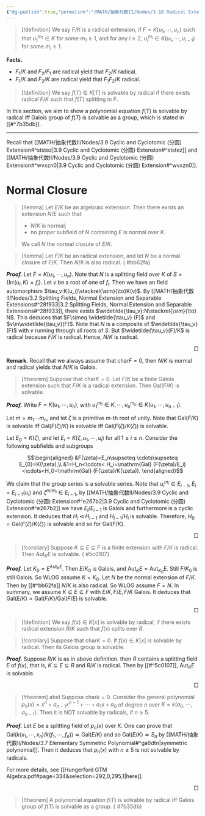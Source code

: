 ```yaml
---
{"dg-publish":true,"permalink":"/MATH/抽象代数II/Nodes/3.10 Radical Extensions/","dgPassFrontmatter":true}
---
```



> [!definition]
> We say $F/K$ is a radical extension, if $F=K(u_1,\cdots,u_n)$ such that $u_1^{m_1}\in K$ for some $m_1\geqslant 1$, and for any $i\geqslant 2$, $u_i^{m_i}\in K(u_1,\cdots,u_{i-1})$ for some $m_i\geqslant 1$.

**Facts.** 
- $F_1/K$ and $F_2/F_1$ are radical yield that $F_2/K$ radical.
- $F_1/K$ and $F_2/K$ are radical yield that $F_1F_2/K$ radical.


> [!definition]
> We say $f(T)\in K[T]$ is solvable by radical if there exists radical $F/K$ such that $f(T)$ splitting in $F$. 


In this section, we aim to show a polynomial equation $f(T)$ is solvable by radical iff Galois group of $f(T)$ is solvable as a group, which is stated in [[#^7b35db]].


******




Recall that [[MATH/抽象代数II/Nodes/3.9 Cyclic and Cyclotomic (分圆) Extension#^ststez\|3.9 Cyclic and Cyclotomic (分圆) Extension#^ststez]] and [[MATH/抽象代数II/Nodes/3.9 Cyclic and Cyclotomic (分圆) Extension#^wvxzn0\|3.9 Cyclic and Cyclotomic (分圆) Extension#^wvxzn0]]. 

# Normal Closure

> [!lemma]
> Let $E/K$ be an algebraic extension. Then there exists an extension $N/E$ such that 
> - $N/K$ is normal;
> - no proper subfield of $N$ containing $E$ is normal over $K$.
> 
> We call $N$ the normal closure of $E/K$.


> [!lemma]
> Let $F/K$ be an radical extension, and let $N$ be a normal closure of $F/K$. Then $N/K$ is also radical.
{ #bb62fa}


**_Proof._**
Let $F=K(u_1,\cdots,u_n)$. Note that $N$ is a splitting field over $K$ of $S=\{\mathrm{Irr}(u_i,K)=f_i\}$. Let $v$ be a root of one of $f_i$. Then we have an field automorphism $\tau_v:K(u_i)\stackrel{\sim}{\to}K(v)$. By [[MATH/抽象代数II/Nodes/3.2 Splitting Fields, Normal Extension and Separable Extensions#^28f933\|3.2 Splitting Fields, Normal Extension and Separable Extensions#^28f933]], there exists $\widetilde{\tau_v}:N\stackrel{\sim}{\to} N$. This deduces that $F\simeq \widetilde{\tau_v} (F)$ and $v\in\widetilde{\tau_v}(F)$. Note that $N$ is a composite of $\widetilde{\tau_v} (F)$ with $v$ running through all roots of $S$. But $\widetilde{\tau_v}(F)/K$ is radical because $F/K$ is radical. Hence, $N/K$ is radical.
<p align="right">□</p>

**Remark.** Recall that we always assume that $\mathrm{char} F=0$, then $N/K$ is normal and radical yields that $N/K$ is Galois.


> [!theorem]
> Suppose that $\mathrm{char} K=0$. Let $F/K$ be a finite Galois extension such that $F/K$ is a radical extension. Then $\mathrm{Gal}(F/K)$ is solvable.

**_Proof._**
Write $F=K(u_1,\cdots,u_n)$, with $u_1^{m_1}\in K,\cdots,u_n^{m_n}\in K(u_1,\cdots,u_{n-1})$.

Let $m=m_1\cdots m_n$, and let $\zeta$ is a primitive $m$-th root of unity. Note that $\mathrm{Gal}(F/K)$ is solvable iff $\mathrm{Gal}(F(\zeta)/K)$ is solvable iff $\mathrm{Gal}(F(\zeta)/K(\zeta))$ is solvable. 

Let $E_0=K(\zeta)$, and let $E_i=K(\zeta,u_1,\cdots,u_i)$ for all $1\leqslant i\leqslant n$. Consider the following subfields and subgroups

$$\begin{aligned}
&F(\zeta)=E_n\supseteq \cdots\supseteq E_{0}=K(\zeta),\\
&1=H_n<\cdots< H_i=\mathrm{Gal} (F(\zeta)/E_i)<\cdots<H_0=\mathrm{Gal} (F(\zeta)/K(\zeta)).
\end{aligned}$$

We claim that the group series is a solvable series. Note that $u_i^{m_i}\in E_{i-1}$, $E_i=E_{i-1}(u_i)$ and $\zeta^{m/m_i}\in E_{i-1}$, by [[MATH/抽象代数II/Nodes/3.9 Cyclic and Cyclotomic (分圆) Extension#^e267b2\|3.9 Cyclic and Cyclotomic (分圆) Extension#^e267b2]] we have $E_i/E_{i-1}$ is Galois and furthermore is a cyclic extension. It deduces that $H_i\lhd H_{i-1}$ and $H_{i-1}/H_i$ is solvable. Therefore, $H_0=\mathrm{Gal}(F(\zeta)/K(\zeta))$ is solvable and so for $\mathrm{Gal}(F/K)$. 
<p align="right">□</p>


> [!corollary]
> Suppose $K\subseteq E\subseteq F$ is a finite extension with $F/K$ is radical. Then $\mathrm{Aut}_KE$ is solvable.
{ #5c0107}


**_Proof._**
Let $K_0=E^{\mathrm{Aut}_{K}E}$. Then $E/K_0$ is Galois, and $\mathrm{Aut}_KE=\mathrm{Aut}_{K_0}E$. Still $F/K_0$ is still Galois. So WLOG assume $K=K_0$. Let $N$ be the normal extension of $F/K$. Then by [[#^bb62fa]] $N/K$ is also radical. So WLOG assume $F=N$. In summary, we assume $K\subseteq E\subseteq F$ with $E/K,F/E,F/K$ Galois. It deduces that $\mathrm{Gal}(E/K)=\mathrm{Gal}(F/K)\big /\mathrm{Gal}(F/E)$ is solvable.
<p align="right">□</p>


> [!definition]
> We say $f(x)\in K[x]$ is solvable by radical, if there exists radical extension $R/K$ such that $f(x)$ splits over $R$.


> [!corollary]
> Suppose that $\mathrm{char} K=0$. If $f(x)\in K[x]$ is solvable by radical. Then its Galois group is solvable. 

**_Proof._**
Suppose $R/K$ is as in above definition. then $R$ contains a splitting field $E$ of $f(x)$, that is, $K\subseteq E\subseteq R$ and $R/K$ is radical. Then by [[#^5c0107]], $\mathrm{Aut}_KE$ is solvable. 
<p align="right">□</p>


> [!theorem] abel
> Suppose $\mathrm{char} k=0$. Consider the general polynomial $p_n(x)=x^n+a_{n-1}x^{n-1}+\cdots+a_1x+a_0$ of degree $n$ over $K=k(a_0,\cdots,a_{n-1})$. Then it is NOT solvable by radicals, if $n\geqslant 5$. 

**_Proof._**
Let $E$ be a splitting field of $p_n(x)$ over $K$. One can prove that $\mathrm{Gal}(k(x_1,\cdots,x_n)/k(f_1,\cdots,f_n))\simeq\mathrm{Gal}(E/K)$ and so $\mathrm{Gal}(E/K)\simeq S_n$ by [[MATH/抽象代数II/Nodes/3.7 Elementary Symmetric Polynomial#^ga6dtn\|symmetric polynomial]]. Then it deduces that $p_n(x)$ with $n\geqslant 5$ is not solvable by radicals.

For more details, see [[Hungerford GTM Algebra.pdf#page=334&selection=292,0,295,1|here]]. 
<p align="right">□</p>


> [!theorem]
> A polynomial equation $f(T)$ is solvable by radical iff Galois group of $f(T)$ is solvable as a group.
{ #7b35db}



